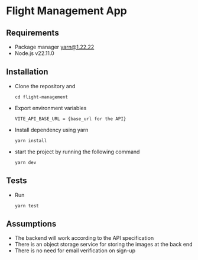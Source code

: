 # Flight Management App

## Requirements

- Package manager yarn@1.22.22
- Node.js v22.11.0

## Installation

- Clone the repository and 

      cd flight-management
- Export environment variables

      VITE_API_BASE_URL = {base_url for the API}

- Install dependency using yarn
      
      yarn install
- start the project by running the following command

      yarn dev

## Tests

- Run

      yarn test


## Assumptions

- The backend will work according to the API specification
- There is an object storage service for storing the images at the back end
- There is no need for email verification on sign-up
